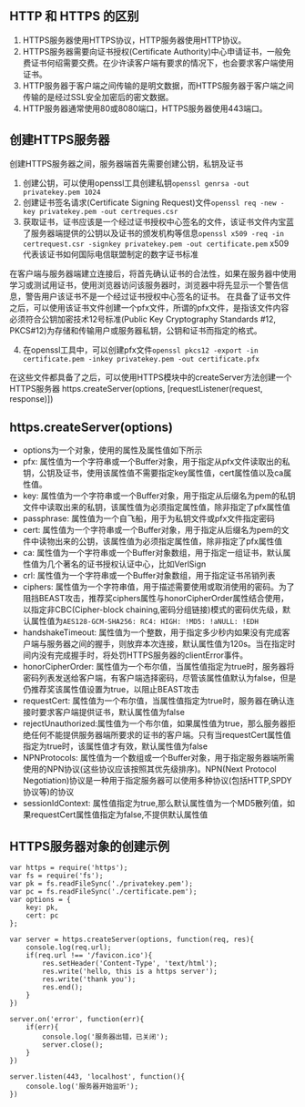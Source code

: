 ## HTTP 和 HTTPS 的区别

1. HTTPS服务器使用HTTPS协议，HTTP服务器使用HTTP协议。
2. HTTPS服务器需要向证书授权(Certificate Authority)中心申请证书，一般免费证书何绍需要交费。在少许读客户端有要求的情况下，也会要求客户端使用证书。
3. HTTP服务器于客户端之间传输的是明文数据，而HTTPS服务器于客户端之间传输的是经过SSL安全加密后的密文数据。
4. HTTP服务器通常使用80或8080端口，HTTPS服务器使用443端口。


## 创建HTTPS服务器
创建HTTPS服务器之间，服务器端首先需要创建公钥，私钥及证书

1. 创建公钥，可以使用openssl工具创建私钥`openssl genrsa -out privatekey.pem 1024`
2. 创建证书签名请求(Certificate Signing Request)文件`openssl req -new -key privatekey.pem -out certreques.csr`
3. 获取证书，证书应该是一个经过证书授权中心签名的文件，该证书文件内宝蓝了服务器端提供的公钥以及证书的颁发机构等信息`openssl x509 -req -in certrequest.csr -signkey privatekey.pem -out certificate.pem`
x509代表该证书如何国际电信联盟制定的数字证书标准

在客户端与服务器端建立连接后，将首先确认证书的合法性，如果在服务器中使用学习或测试用证书，使用浏览器访问该服务器时，浏览器中将先显示一个警告信息，警告用户该证书不是一个经过证书授权中心签名的证书。
在具备了证书文件之后，可以使用该证书文件创建一个pfx文件，所谓的pfx文件，是指该文件内容必须符合公钥加密技术12号标准(Public Key Cryptography Standards #12, PKCS#12)为存储和传输用户或服务器私钥，公钥和证书而指定的格式。

4. 在openssl工具中，可以创建pfx文件`openssl pkcs12 -export -in certificate.pem -inkey privatekey.pem -out certificate.pfx`

在这些文件都具备了之后，可以使用HTTPS模块中的createServer方法创建一个HTTPS服务器
https.createServer(options, [requestListener(request, response)])
## https.createServer(options)
+ options为一个对象，使用的属性及属性值如下所示
+ pfx: 属性值为一个字符串或一个Buffer对象，用于指定从pfx文件读取出的私钥，公钥及证书，使用该属性值不需要指定key属性值，cert属性值以及ca属性值。
+ key: 属性值为一个字符串或一个Buffer对象，用于指定从后缀名为pem的私钥文件中读取出来的私钥，该属性值为必须指定属性值，除非指定了pfx属性值
+ passphrase: 属性值为一个自飞船，用于为私钥文件或pfx文件指定密码
+ cert: 属性值为一个字符串或一个Buffer对象，用于指定从后缀名为pem的文件中读物出来的公钥，该属性值为必须指定属性值，除非指定了pfx属性值
+ ca: 属性值为一个字符串或一个Buffer对象数组，用于指定一组证书，默认属性值为几个著名的证书授权认证中心，比如VerlSign
+ crl: 属性值为一个字符串或一个Buffer对象数组，用于指定证书吊销列表
+ ciphers: 属性值为一个字符串值，用于描述需要使用或取消使用的密码。为了阻挡BEAST攻击，推荐奖ciphers属性与honorCipherOrder属性结合使用，以指定非CBC(Cipher-block chaining,密码分组链接)模式的密码优先级，默认属性值为`AES128-GCM-SHA256: RC4: HIGH: !MD5: !aNULL: !EDH`
+ handshakeTimeout: 属性值为一个整数，用于指定多少秒内如果没有完成客户端与服务器之间的握手，则放弃本次连接，默认属性值为120s。当在指定时间内没有完成握手时，将处罚HTTPS服务器的clientError事件。
+ honorCipherOrder: 属性值为一个布尔值，当属性值指定为true时，服务器将密码列表发送给客户端，有客户端选择密码，尽管该属性值默认为false，但是仍推荐奖该属性值设置为true，以阻止BEAST攻击
+ requestCert: 属性值为一个布尔值，当属性值指定为true时，服务器在确认连接时要求客户端提供证书，默认属性值为false
+ rejectUnauthorized:属性值为一个布尔值，如果属性值为true，那么服务器拒绝任何不能提供服务器端所要求的证书的客户端。只有当requestCert属性值指定为true时，该属性值才有效，默认属性值为false
+ NPNProtocols: 属性值为一个数组或一个Buffer对象，用于指定服务器端所需使用的NPN协议(这些协议应该按照其优先级排序)。NPN(Next Protocol Negotiation)协议是一种用于指定服务器可以使用多种协议(包括HTTP,SPDY协议等)的协议
+ sessionIdContext: 属性值指定为true,那么默认属性值为一个MD5散列值，如果requestCert属性值指定为false,不提供默认属性值

## HTTPS服务器对象的创建示例
```node
var https = require('https');
var fs = require('fs');
var pk = fs.readFileSync('./privatekey.pem');
var pc = fs.readFileSync('./certificate.pem');
var options = {
    key: pk,
    cert: pc
};

var server = https.createServer(options, function(req, res){
    console.log(req.url);
    if(req.url !== '/favicon.ico'){
        res.setHeader('Content-Type', 'text/html');
        res.write('hello, this is a https server');
        res.write('thank you');
        res.end();
    }
})

server.on('error', function(err){
    if(err){
        console.log('服务器出错，已关闭');
        server.close();
    }
})

server.listen(443, 'localhost', function(){
    console.log('服务器开始监听');
})
```